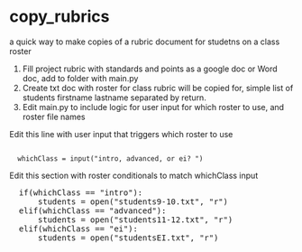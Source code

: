 # copy_rubrics
a quick way to make copies of a rubric document for studetns on a class roster
<ol>
  <li>Fill project rubric with standards and points as a google doc or Word doc, add to folder with main.py</li>
  <li>Create txt doc with roster for class rubric will be copied for, simple list of students firstname lastname separated by return.</li>
  <li>Edit main.py to include logic for user input for which roster to use, and roster file names</li>
</ol>
<p>Edit this line with user input that triggers which roster to use</p>
<code>
  whichClass = input("intro, advanced, or ei? ")
</code>
<p>Edit this section with roster conditionals to match whichClass input</p>
<pre>
  if(whichClass == "intro"):
	  students = open("students9-10.txt", "r")
  elif(whichClass == "advanced"):
	  students = open("students11-12.txt", "r")
  elif(whichClass == "ei"):
	  students = open("studentsEI.txt", "r")
</pre>
